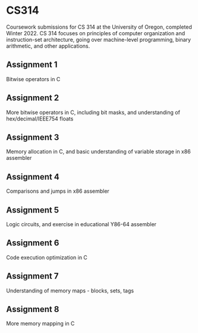 # CS314

Coursework submissions for CS 314 at the University of Oregon, completed Winter 2022. CS 314 focuses on principles of computer organization and instruction-set architecture, going over machine-level programming, binary arithmetic, and other applications.

## Assignment 1
Bitwise operators in C

## Assignment 2
More bitwise operators in C, including bit masks, and understanding of hex/decimal/IEEE754 floats

## Assignment 3
Memory allocation in C, and basic understanding of variable storage in x86 assembler

## Assignment 4
Comparisons and jumps in x86 assembler

## Assignment 5
Logic circuits, and exercise in educational Y86-64 assembler

## Assignment 6
Code execution optimization in C

## Assignment 7
Understanding of memory maps - blocks, sets, tags

## Assignment 8
More memory mapping in C
